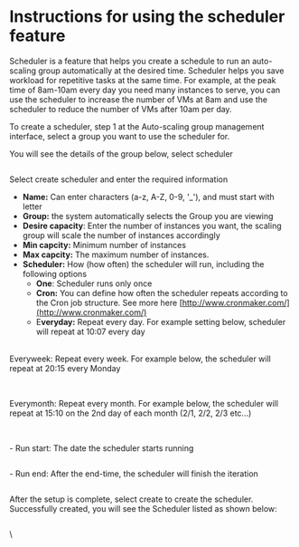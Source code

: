 # Instructions for using the scheduler feature

Scheduler is a feature that helps you create a schedule to run an auto-scaling group automatically at the desired time. Scheduler helps you save workload for repetitive tasks at the same time. For example, at the peak time of 8am-10am every day you need many instances to serve, you can use the scheduler to increase the number of VMs at 8am and use the scheduler to reduce the number of VMs after 10am per day.

To create a scheduler, step 1 at the Auto-scaling group management interface, select a group you want to use the scheduler for.

You will see the details of the group below, select scheduler

<figure><img src="https://docs.vngcloud.vn/download/attachments/59802628/image2019-5-24_0-2-19.png?version=1&#x26;modificationDate=1685070427000&#x26;api=v2" alt=""><figcaption></figcaption></figure>

Select create scheduler and enter the required information

* **Name:** Can enter characters (a-z, A-Z, 0-9, '\_'), and must start with letter
* **Group:** the system automatically selects the Group you are viewing
* **Desire capacity**: Enter the number of instances you want, the scaling group will scale the number of instances accordingly
* **Min capcity:** Minimum number of instances
* **Max capcity:** The maximum number of instances.
* **Scheduler:** How (how often) the scheduler will run, including the following options
  * **One**: Scheduler runs only once
  * **Cron:** You can define how often the scheduler repeats according to the Cron job structure. See more here [http://www.cronmaker.com/](http://www.cronmaker.com/)
  * E**veryday:** Repeat every day. For example setting below, scheduler will repeat at 10:07 every day

\
Everyweek: Repeat every week. For example below, the scheduler will repeat at 20:15 every Monday

<figure><img src="https://docs.vngcloud.vn/download/attachments/59802628/image2019-5-24_0-2-34.png?version=1&#x26;modificationDate=1685070427000&#x26;api=v2" alt=""><figcaption></figcaption></figure>

\
Everymonth: Repeat every month. For example below, the scheduler will repeat at 15:10 on the 2nd day of each month (2/1, 2/2, 2/3 etc...)

<figure><img src="https://docs.vngcloud.vn/download/attachments/59802628/image2019-5-24_0-2-48.png?version=1&#x26;modificationDate=1685070427000&#x26;api=v2" alt=""><figcaption></figcaption></figure>

\
\- Run start: The date the scheduler starts running

<figure><img src="https://docs.vngcloud.vn/download/attachments/59802628/image2019-5-24_0-3-0.png?version=1&#x26;modificationDate=1685070457000&#x26;api=v2" alt=""><figcaption></figcaption></figure>

\- Run end: After the end-time, the scheduler will finish the iteration

<figure><img src="https://docs.vngcloud.vn/download/attachments/59802628/image2019-5-24_0-3-13.png?version=1&#x26;modificationDate=1685070457000&#x26;api=v2" alt=""><figcaption></figcaption></figure>

After the setup is complete, select create to create the scheduler. Successfully created, you will see the Scheduler listed as shown below:

<figure><img src="https://docs.vngcloud.vn/download/attachments/59802628/image2019-5-24_0-3-34.png?version=1&#x26;modificationDate=1685070457000&#x26;api=v2" alt=""><figcaption></figcaption></figure>

\
